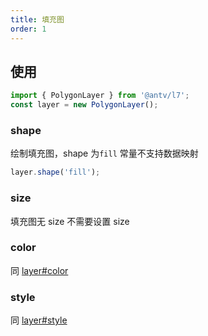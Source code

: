 ```yaml
---
title: 填充图
order: 1
---
```


## 使用

```javascript
import { PolygonLayer } from '@antv/l7';
const layer = new PolygonLayer();
```

### shape

绘制填充图，shape 为`fill` 常量不支持数据映射

```javascript
layer.shape('fill');
```

### size

填充图无 size 不需要设置 size

### color

同 [layer#color](../layer/#color)

### style

同 [layer#style](../layer/#style)
